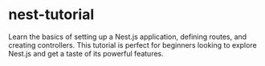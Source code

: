 # nest-tutorial
Learn the basics of setting up a Nest.js application, defining routes, and creating controllers. This tutorial is perfect for beginners looking to explore Nest.js and get a taste of its powerful features.
